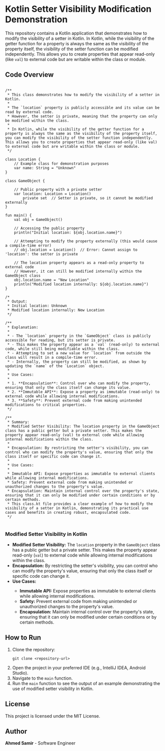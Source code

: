 <body>

<h1>Kotlin Setter Visibility Modification Demonstration</h1>

<p>This repository contains a Kotlin application that demonstrates how to modify the visibility of a setter in Kotlin. In Kotlin, while the visibility of the getter function for a property is always the same as the visibility of the property itself, the visibility of the setter function can be modified independently. This allows you to create properties that appear read-only (like <code>val</code>) to external code but are writable within the class or module.</p>

<h2>Code Overview</h2>

<pre>
<code>
/**
 * This class demonstrates how to modify the visibility of a setter in Kotlin.
 *
 * The `location` property is publicly accessible and its value can be read by external code.
 * However, the setter is private, meaning that the property can only be modified within the class.
 *
 * In Kotlin, while the visibility of the getter function for a property is always the same as the visibility of the property itself, you can modify the visibility of the setter function independently. This allows you to create properties that appear read-only (like val) to external code but are writable within the class or module.
 */

class Location {
    // Example class for demonstration purposes
    var name: String = "Unknown"
}

class GameObject {

    // Public property with a private setter
    var location: Location = Location()
        private set  // Setter is private, so it cannot be modified externally
}

fun main() {
    val obj = GameObject()

    // Accessing the public property
    println("Initial location: ${obj.location.name}")

    // Attempting to modify the property externally (this would cause a compile-time error)
    // obj.location = Location()  // Error: Cannot assign to 'location': the setter is private

    // The location property appears as a read-only property to external code
    // However, it can still be modified internally within the GameObject class
    obj.location.name = "New Location"
    println("Modified location internally: ${obj.location.name}")
}

/*
 * Output:
 * Initial location: Unknown
 * Modified location internally: New Location
 */

/**
 * Explanation:
 *
 * - The `location` property in the `GameObject` class is publicly accessible for reading, but its setter is private.
 * - This makes the property appear as a `val` (read-only) to external code, while still being modifiable within the class.
 * - Attempting to set a new value for `location` from outside the class will result in a compile-time error.
 * - Internally, the property can still be modified, as shown by updating the `name` of the `Location` object.
 *
 * Use Cases:
 *
 * 1. **Encapsulation**: Control over who can modify the property, ensuring that only the class itself can change its value.
 * 2. **Immutable API**: Expose a property as immutable (read-only) to external code while allowing internal modifications.
 * 3. **Safety**: Prevent external code from making unintended modifications to critical properties.
 */

/**
 * Summary:
 * Modified Setter Visibility: The location property in the GameObject class has a public getter but a private setter. This makes the property appear read-only (val) to external code while allowing internal modifications within the class.
 *
 * Encapsulation: By restricting the setter's visibility, you can control who can modify the property's value, ensuring that only the class itself or specific code can change it.
 *
 * Use Cases:
 *
 * Immutable API: Expose properties as immutable to external clients while allowing internal modifications.
 * Safety: Prevent external code from making unintended or unauthorized changes to the property's value.
 * Encapsulation: Maintain internal control over the property's state, ensuring that it can only be modified under certain conditions or by certain methods.
 * This class.kt file provides a clear example of how to modify the visibility of a setter in Kotlin, demonstrating its practical use cases and benefits in creating robust, encapsulated code.
 */
</code>
</pre>

<h3>Modified Setter Visibility in Kotlin</h3>

<ul>
    <li><strong>Modified Setter Visibility:</strong> The <code>location</code> property in the <code>GameObject</code> class has a public getter but a private setter. This makes the property appear read-only (<code>val</code>) to external code while allowing internal modifications within the class.</li>
    <li><strong>Encapsulation:</strong> By restricting the setter's visibility, you can control who can modify the property's value, ensuring that only the class itself or specific code can change it.</li>
    <li><strong>Use Cases:</strong></li>
    <ul>
        <li><strong>Immutable API:</strong> Expose properties as immutable to external clients while allowing internal modifications.</li>
        <li><strong>Safety:</strong> Prevent external code from making unintended or unauthorized changes to the property's value.</li>
        <li><strong>Encapsulation:</strong> Maintain internal control over the property's state, ensuring that it can only be modified under certain conditions or by certain methods.</li>
    </ul>
</ul>

<h2>How to Run</h2>

<ol>
    <li>Clone the repository:
        <pre><code>git clone &lt;repository-url&gt;</code></pre>
    </li>
    <li>Open the project in your preferred IDE (e.g., IntelliJ IDEA, Android Studio).</li>
    <li>Navigate to the <code>main</code> function.</li>
    <li>Run the <code>main</code> function to see the output of an example demonstrating the use of modified setter visibility in Kotlin.</li>
</ol>

<h2>License</h2>

<p>This project is licensed under the MIT License.</p>

<h2>Author</h2>

<p><strong>Ahmed Samir</strong> - Software Engineer</p>

</body>
</html>
